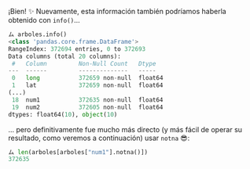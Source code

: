 ¡Bien! :sparkles: Nuevamente, esta información también podríamos haberla obtenido con `info()`...

```python
ム arboles.info()
<class 'pandas.core.frame.DataFrame'>
RangeIndex: 372694 entries, 0 to 372693
Data columns (total 20 columns):
 #   Column         Non-Null Count   Dtype  
---  ------         --------------   -----  
 0   long           372659 non-null  float64
 1   lat            372659 non-null  float64
(...)
 18  num1           372635 non-null  float64
 19  num2           372605 non-null  float64
dtypes: float64(10), object(10)
```

... pero definitivamente fue mucho más directo (y más fácil de operar su resultado, como veremos a continuación) usar `notna` :sunglasses::


```python
ム len(arboles[arboles["num1"].notna()])
372635
```